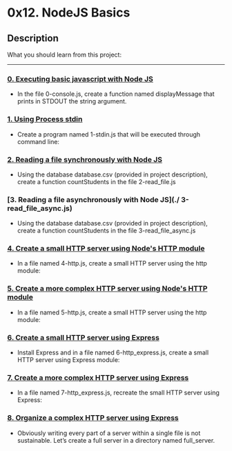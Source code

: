 # 0x12. NodeJS Basics

## Description
What you should learn from this project:

---

### [0. Executing basic javascript with Node JS](./0-console.js)
* In the file 0-console.js, create a function named displayMessage that prints in STDOUT the string argument.


### [1. Using Process stdin](./1-stdin.js)
* Create a program named 1-stdin.js that will be executed through command line:


### [2. Reading a file synchronously with Node JS](./2-read_file.js)
* Using the database database.csv (provided in project description), create a function countStudents in the file 2-read_file.js


### [3. Reading a file asynchronously with Node JS](./ 3-read_file_async.js)
* Using the database database.csv (provided in project description), create a function countStudents in the file 3-read_file_async.js


### [4. Create a small HTTP server using Node's HTTP module](./4-http.js)
* In a file named 4-http.js, create a small HTTP server using the http module:


### [5. Create a more complex HTTP server using Node's HTTP module](./5-http.js)
* In a file named 5-http.js, create a small HTTP server using the http module:


### [6. Create a small HTTP server using Express](./6-http_express.js)
* Install Express and in a file named 6-http_express.js, create a small HTTP server using Express module:


### [7. Create a more complex HTTP server using Express](./7-http_express.js)
* In a file named 7-http_express.js, recreate the small HTTP server using Express:


### [8. Organize a complex HTTP server using Express](./full_server/utils.js)
* Obviously writing every part of a server within a single file is not sustainable. Let’s create a full server in a directory named full_server.

